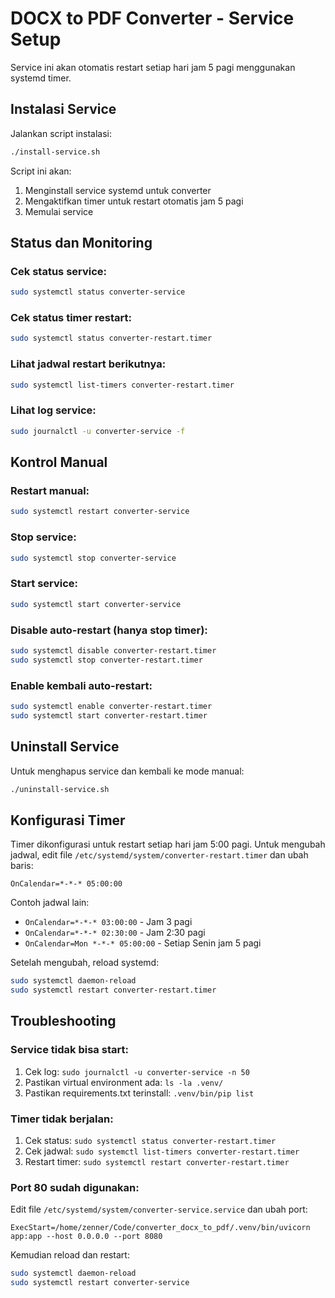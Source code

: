 # DOCX to PDF Converter - Service Setup

Service ini akan otomatis restart setiap hari jam 5 pagi menggunakan systemd timer.

## Instalasi Service

Jalankan script instalasi:
```bash
./install-service.sh
```

Script ini akan:
1. Menginstall service systemd untuk converter
2. Mengaktifkan timer untuk restart otomatis jam 5 pagi
3. Memulai service

## Status dan Monitoring

### Cek status service:
```bash
sudo systemctl status converter-service
```

### Cek status timer restart:
```bash
sudo systemctl status converter-restart.timer
```

### Lihat jadwal restart berikutnya:
```bash
sudo systemctl list-timers converter-restart.timer
```

### Lihat log service:
```bash
sudo journalctl -u converter-service -f
```

## Kontrol Manual

### Restart manual:
```bash
sudo systemctl restart converter-service
```

### Stop service:
```bash
sudo systemctl stop converter-service
```

### Start service:
```bash
sudo systemctl start converter-service
```

### Disable auto-restart (hanya stop timer):
```bash
sudo systemctl disable converter-restart.timer
sudo systemctl stop converter-restart.timer
```

### Enable kembali auto-restart:
```bash
sudo systemctl enable converter-restart.timer
sudo systemctl start converter-restart.timer
```

## Uninstall Service

Untuk menghapus service dan kembali ke mode manual:
```bash
./uninstall-service.sh
```

## Konfigurasi Timer

Timer dikonfigurasi untuk restart setiap hari jam 5:00 pagi. Untuk mengubah jadwal, edit file `/etc/systemd/system/converter-restart.timer` dan ubah baris:
```
OnCalendar=*-*-* 05:00:00
```

Contoh jadwal lain:
- `OnCalendar=*-*-* 03:00:00` - Jam 3 pagi
- `OnCalendar=*-*-* 02:30:00` - Jam 2:30 pagi
- `OnCalendar=Mon *-*-* 05:00:00` - Setiap Senin jam 5 pagi

Setelah mengubah, reload systemd:
```bash
sudo systemctl daemon-reload
sudo systemctl restart converter-restart.timer
```

## Troubleshooting

### Service tidak bisa start:
1. Cek log: `sudo journalctl -u converter-service -n 50`
2. Pastikan virtual environment ada: `ls -la .venv/`
3. Pastikan requirements.txt terinstall: `.venv/bin/pip list`

### Timer tidak berjalan:
1. Cek status: `sudo systemctl status converter-restart.timer`
2. Cek jadwal: `sudo systemctl list-timers converter-restart.timer`
3. Restart timer: `sudo systemctl restart converter-restart.timer`

### Port 80 sudah digunakan:
Edit file `/etc/systemd/system/converter-service.service` dan ubah port:
```
ExecStart=/home/zenner/Code/converter_docx_to_pdf/.venv/bin/uvicorn app:app --host 0.0.0.0 --port 8080
```

Kemudian reload dan restart:
```bash
sudo systemctl daemon-reload
sudo systemctl restart converter-service
```
